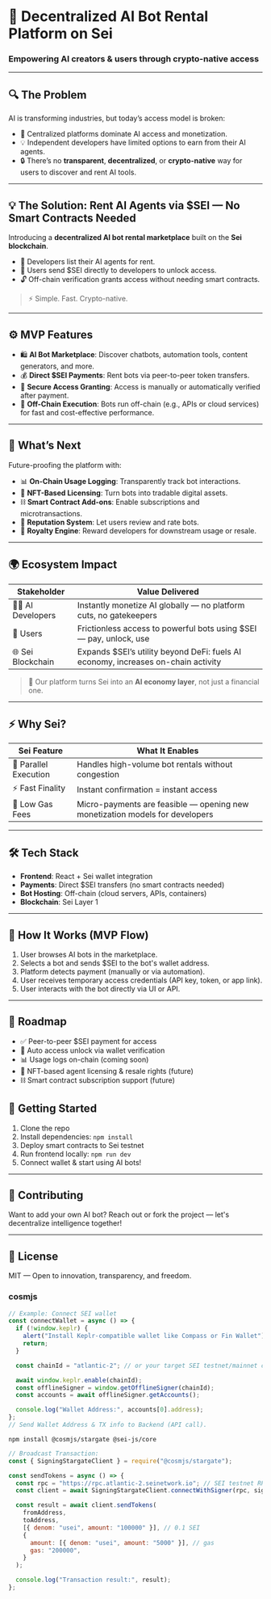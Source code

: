 <!-- # 🤖 Decentralized AI Bot Marketplace on Sei

> eyJhbGciOiJIUzI1NiIsInR5cCI6IkpXVCJ9.eyJ3YWxsZXRBZ…3Mzl9.2cuqL0NskAwkiX08Fmkz28vlVSak7FdAR8_NCEmSYlU

## 🔍 Problem

AI is transforming the world, but:
- **Access to AI models is centralized** — controlled by a few tech giants.
- **Developers struggle to monetize AI bots** without relying on web2 platforms.
- **Users have no transparency** on how AI decisions are made or used.
- **AI model usage data is siloed**, making it impossible to verify ownership, performance, or royalties.

---

## 💡 Solution: A Decentralized AI Bot Marketplace

We present a **Web3 platform for publishing, accessing, and monetizing AI agents** using smart contracts on the Sei blockchain. 

- 🧠 Developers can upload their AI agents and earn usage-based rewards.
- 💼 Users can discover, pay, and use AI bots with full on-chain transparency.
- 🔐 All interactions, ratings, and ownership are immutably recorded on Sei.

---

## ⚙️ Key Features

- 🛒 **AI Bot Store**: Search and discover decentralized AI agents.
- 🔗 **Smart Contract-Driven Access**: Pay-per-use or subscription models via smart contracts.
- 🧾 **On-Chain Usage Logs**: Immutable and verifiable records of each bot’s usage and performance.
- 🎓 **Reputation System**: Bots gain credibility via community ratings stored on-chain.
- 🪙 **NFT Licensing** *(optional)*: Tokenized ownership of AI bots for trading/licensing.

---

## 🌍 Impact on Users

| Stakeholder | Impact |
|-------------|--------|
| 👨‍💻 AI Developers | Monetize AI creations directly, retain ownership, earn royalties |
| 🙋‍♂️ End Users    | Transparent usage, secure payments, access to diverse bots |
| 🛠️ Researchers    | Verify performance metrics, avoid black-box claims |
| 🌐 Communities    | Build shared, composable AI agents for public good |

---


## ⚡ Why Sei?

Sei is the **fastest Layer 1 blockchain**, optimized for trading and high-throughput decentralized applications.

| Sei Feature | Our Use Case |
|-------------|--------------|
| 🚀 Parallel Execution | Real-time bot interaction, no latency |
| 📈 High Throughput    | Scales with thousands of AI requests |
| ⏱️ Low Finality Time  | Instant bot access after payment |
| 💸 Low Fees           | Ideal for microtransactions per bot usage |

---


## 🧠 Benefits for the Sei Ecosystem

- 🎯 **New Use Case Vertical**: Expands Sei beyond DeFi into the AI x Web3 space.
- 🌱 **Developer Engagement**: Encourages AI devs to onboard to Sei.
- 🔁 **More Transactions**: Every bot call is a smart contract execution.
- 💎 **Data On-Chain**: Real-world usage data brings analytics and insights into the ecosystem.
- 🤝 **Composable AI Agents**: Encourages interoperable bot design across dApps.

--- -->


# 🤖 Decentralized AI Bot Rental Platform on Sei  
### Empowering AI creators & users through crypto-native access

---

## 🔍 The Problem  

AI is transforming industries, but today’s access model is broken:

- 🏦 Centralized platforms dominate AI access and monetization.
- 💡 Independent developers have limited options to earn from their AI agents.
- 🔒 There’s no **transparent**, **decentralized**, or **crypto-native** way for users to discover and rent AI tools.

---

## 💡 The Solution: Rent AI Agents via $SEI — No Smart Contracts Needed  

Introducing a **decentralized AI bot rental marketplace** built on the **Sei blockchain**.

- 🧠 Developers list their AI agents for rent.
- 💸 Users send $SEI directly to developers to unlock access.
- 🔓 Off-chain verification grants access without needing smart contracts.

> ⚡ Simple. Fast. Crypto-native.

---

## ⚙️ MVP Features  

- 🛍 **AI Bot Marketplace**: Discover chatbots, automation tools, content generators, and more.  
- 💰 **Direct $SEI Payments**: Rent bots via peer-to-peer token transfers.  
- 🔐 **Secure Access Granting**: Access is manually or automatically verified after payment.  
- 🧠 **Off-Chain Execution**: Bots run off-chain (e.g., APIs or cloud services) for fast and cost-effective performance.

---

## 🔮 What’s Next  

Future-proofing the platform with:

- 📊 **On-Chain Usage Logging**: Transparently track bot interactions.
- 🪪 **NFT-Based Licensing**: Turn bots into tradable digital assets.
- ⛓️ **Smart Contract Add-ons**: Enable subscriptions and microtransactions.
- 🌟 **Reputation System**: Let users review and rate bots.
- 🧾 **Royalty Engine**: Reward developers for downstream usage or resale.

---

## 🌍 Ecosystem Impact  

| Stakeholder       | Value Delivered                                                                 |
|-------------------|----------------------------------------------------------------------------------|
| 👨‍💻 AI Developers   | Instantly monetize AI globally — no platform cuts, no gatekeepers                |
| 🙋 Users           | Frictionless access to powerful bots using $SEI — pay, unlock, use               |
| 🌐 Sei Blockchain  | Expands $SEI’s utility beyond DeFi: fuels AI economy, increases on-chain activity |

> 🧩 Our platform turns Sei into an **AI economy layer**, not just a financial one.

---

## ⚡ Why Sei?  

| Sei Feature           | What It Enables                                                              |
|-----------------------|------------------------------------------------------------------------------|
| 🚀 Parallel Execution | Handles high-volume bot rentals without congestion                           |
| ⚡ Fast Finality       | Instant confirmation = instant access                                        |
| 💸 Low Gas Fees        | Micro-payments are feasible — opening new monetization models for developers |

---

## 🛠️ Tech Stack  

- **Frontend**: React + Sei wallet integration  
- **Payments**: Direct $SEI transfers (no smart contracts needed)  
- **Bot Hosting**: Off-chain (cloud servers, APIs, containers)  
- **Blockchain**: Sei Layer 1  

---

## 🔄 How It Works (MVP Flow)  

1. User browses AI bots in the marketplace.  
2. Selects a bot and sends $SEI to the bot's wallet address.  
3. Platform detects payment (manually or via automation).  
4. User receives temporary access credentials (API key, token, or app link).  
5. User interacts with the bot directly via UI or API.

---

## 📅 Roadmap  

- ✅ Peer-to-peer $SEI payment for access  
- 🔄 Auto access unlock via wallet verification  
- 📊 Usage logs on-chain (coming soon)  
- 🪪 NFT-based agent licensing & resale rights (future)  
- ⛓️ Smart contract subscription support (future)


## 🚀 Getting Started

1. Clone the repo
2. Install dependencies: `npm install`
3. Deploy smart contracts to Sei testnet
4. Run frontend locally: `npm run dev`
5. Connect wallet & start using AI bots!

---

## 🤝 Contributing

Want to add your own AI bot? Reach out or fork the project — let's decentralize intelligence together!

---

## 📜 License

MIT — Open to innovation, transparency, and freedom.




### cosmjs

```js
// Example: Connect SEI wallet
const connectWallet = async () => {
  if (!window.keplr) {
    alert("Install Keplr-compatible wallet like Compass or Fin Wallet");
    return;
  }

  const chainId = "atlantic-2"; // or your target SEI testnet/mainnet chain ID

  await window.keplr.enable(chainId);
  const offlineSigner = window.getOfflineSigner(chainId);
  const accounts = await offlineSigner.getAccounts();

  console.log("Wallet Address:", accounts[0].address);
};
// Send Wallet Address & TX info to Backend (API call).
```

```shell
npm install @cosmjs/stargate @sei-js/core
```

```js
// Broadcast Transaction:
const { SigningStargateClient } = require("@cosmjs/stargate");

const sendTokens = async () => {
  const rpc = "https://rpc.atlantic-2.seinetwork.io"; // SEI testnet RPC
  const client = await SigningStargateClient.connectWithSigner(rpc, signer);

  const result = await client.sendTokens(
    fromAddress,
    toAddress,
    [{ denom: "usei", amount: "100000" }], // 0.1 SEI
    {
      amount: [{ denom: "usei", amount: "5000" }], // gas
      gas: "200000",
    }
  );

  console.log("Transaction result:", result);
};
```